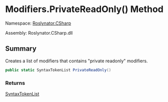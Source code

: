 # Modifiers\.PrivateReadOnly\(\) Method

Namespace: [Roslynator.CSharp](../../README.md)

Assembly: Roslynator\.CSharp\.dll

## Summary

Creates a list of modifiers that contains "private readonly" modifiers\.

```csharp
public static SyntaxTokenList PrivateReadOnly()
```

### Returns

[SyntaxTokenList](https://docs.microsoft.com/en-us/dotnet/api/microsoft.codeanalysis.syntaxtokenlist)

